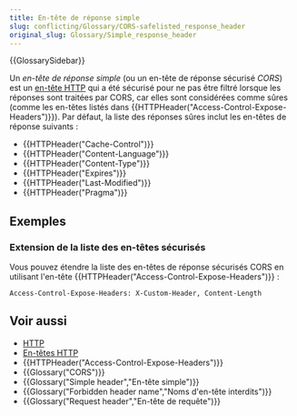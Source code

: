 ```yaml
---
title: En-tête de réponse simple
slug: conflicting/Glossary/CORS-safelisted_response_header
original_slug: Glossary/Simple_response_header
---
```


{{GlossarySidebar}}

Un _en-tête de réponse simple_ (ou un en-tête de réponse sécurisé _CORS_) est un [en-tête HTTP](/fr/docs/Web/HTTP/Headers) qui a été sécurisé pour ne pas être filtré lorsque les réponses sont traitées par CORS, car elles sont considérées comme sûres (comme les en-têtes listés dans {{HTTPHeader("Access-Control-Expose-Headers")}}). Par défaut, la liste des réponses sûres inclut les en-têtes de réponse suivants :

- {{HTTPHeader("Cache-Control")}}
- {{HTTPHeader("Content-Language")}}
- {{HTTPHeader("Content-Type")}}
- {{HTTPHeader("Expires")}}
- {{HTTPHeader("Last-Modified")}}
- {{HTTPHeader("Pragma")}}

## Exemples

### Extension de la liste des en-têtes sécurisés

Vous pouvez étendre la liste des en-têtes de réponse sécurisés CORS en utilisant l'en-tête {{HTTPHeader("Access-Control-Expose-Headers")}} :

```
Access-Control-Expose-Headers: X-Custom-Header, Content-Length
```

## Voir aussi

- [HTTP](/fr/docs/Web/HTTP)
- [En-têtes HTTP](/fr/docs/Web/HTTP/Headers)
- {{HTTPHeader("Access-Control-Expose-Headers")}}
- {{Glossary("CORS")}}
- {{Glossary("Simple header","En-tête simple")}}
- {{Glossary("Forbidden header name","Noms d'en-tête interdits")}}
- {{Glossary("Request header","En-tête de requête")}}
